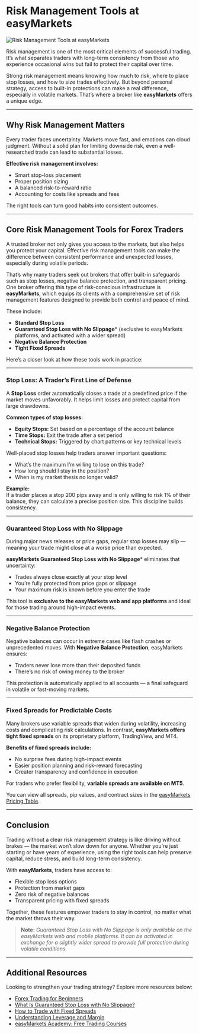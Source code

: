<!--meta
title: Risk Management Tools at easyMarkets
slug: risk-management-tools-at-easymarkets
canonical_url:  https://www.easymarkets.com/risk-management-tools
date: 2025-10-08
keywords: [risk management, forex trading, stop loss, easyMarkets, guaranteed stop loss, fixed spreads, negative balance protection]
primary-keyword: risk management tools
meta_description: Discover the best risk management tools for traders, including stop losses, guaranteed protection, and fixed spreads from easyMarkets.
og_image: https://github.com/user-attachments/assets/f52e8de4-5cd3-4766-bda0-360406a8fb6b
images: [https://github.com/user-attachments/assets/f52e8de4-5cd3-4766-bda0-360406a8fb6b]
twitter_card: easyMarkets
-->

# Risk Management Tools at easyMarkets

![Risk Management Tools at easyMarkets](https://github.com/user-attachments/assets/f52e8de4-5cd3-4766-bda0-360406a8fb6b)


Risk management is one of the most critical elements of successful trading. It’s what separates traders with long-term consistency from those who experience occasional wins but fail to protect their capital over time.

Strong risk management means knowing how much to risk, where to place stop losses, and how to size trades effectively. But beyond personal strategy, access to built-in protections can make a real difference, especially in volatile markets. That’s where a broker like **easyMarkets** offers a unique edge.

---

## Why Risk Management Matters

Every trader faces uncertainty. Markets move fast, and emotions can cloud judgment. Without a solid plan for limiting downside risk, even a well-researched trade can lead to substantial losses.

**Effective risk management involves:**

- Smart stop-loss placement  
- Proper position sizing  
- A balanced risk-to-reward ratio  
- Accounting for costs like spreads and fees  

The right tools can turn good habits into consistent outcomes.

---

## Core Risk Management Tools for Forex Traders

A trusted broker not only gives you access to the markets, but also helps you protect your capital. Effective risk management tools can make the difference between consistent performance and unexpected losses, especially during volatile periods.

That’s why many traders seek out brokers that offer built-in safeguards such as stop losses, negative balance protection, and transparent pricing. One broker offering this type of risk-conscious infrastructure is **easyMarkets**, which equips its clients with a comprehensive set of risk management features designed to provide both control and peace of mind.

These include:

- **Standard Stop Loss**  
- **Guaranteed Stop Loss with No Slippage*** (exclusive to easyMarkets platforms, and activated with a wider spread)  
- **Negative Balance Protection**  
- **Tight Fixed Spreads**

Here’s a closer look at how these tools work in practice:

---

### Stop Loss: A Trader’s First Line of Defense

A **Stop Loss** order automatically closes a trade at a predefined price if the market moves unfavorably. It helps limit losses and protect capital from large drawdowns.

**Common types of stop losses:**

- **Equity Stops:** Set based on a percentage of the account balance  
- **Time Stops:** Exit the trade after a set period  
- **Technical Stops:** Triggered by chart patterns or key technical levels  

Well-placed stop losses help traders answer important questions:

- What’s the maximum I’m willing to lose on this trade?  
- How long should I stay in the position?  
- When is my market thesis no longer valid?  

**Example:**  
If a trader places a stop 200 pips away and is only willing to risk 1% of their balance, they can calculate a precise position size. This discipline builds consistency.

---

### Guaranteed Stop Loss with No Slippage

During major news releases or price gaps, regular stop losses may slip — meaning your trade might close at a worse price than expected.

**easyMarkets Guaranteed Stop Loss with No Slippage*** eliminates that uncertainty:

- Trades always close exactly at your stop level  
- You’re fully protected from price gaps or slippage  
- Your maximum risk is known before you enter the trade  

This tool is **exclusive to the easyMarkets web and app platforms** and ideal for those trading around high-impact events.

---

### Negative Balance Protection

Negative balances can occur in extreme cases like flash crashes or unprecedented moves. With **Negative Balance Protection**, easyMarkets ensures:

- Traders never lose more than their deposited funds  
- There’s no risk of owing money to the broker  

This protection is automatically applied to all accounts — a final safeguard in volatile or fast-moving markets.

---

### Fixed Spreads for Predictable Costs

Many brokers use variable spreads that widen during volatility, increasing costs and complicating risk calculations. In contrast, **easyMarkets offers tight fixed spreads** on its proprietary platform, TradingView, and MT4.

**Benefits of fixed spreads include:**

- No surprise fees during high-impact events  
- Easier position planning and risk-reward forecasting  
- Greater transparency and confidence in execution  

For traders who prefer flexibility, **variable spreads are available on MT5**.

You can view all spreads, pip values, and contract sizes in the [easyMarkets Pricing Table](https://www.easymarkets.com/en/trading/spreads-and-margins/).

---

## Conclusion

Trading without a clear risk management strategy is like driving without brakes — the market won’t slow down for anyone. Whether you're just starting or have years of experience, using the right tools can help preserve capital, reduce stress, and build long-term consistency.

With **easyMarkets**, traders have access to:

- Flexible stop loss options  
- Protection from market gaps  
- Zero risk of negative balances  
- Transparent pricing with fixed spreads  

Together, these features empower traders to stay in control, no matter what the market throws their way.

> **Note:** *Guaranteed Stop Loss with No Slippage is only available on the easyMarkets web and mobile platforms. It can be activated in exchange for a slightly wider spread to provide full protection during volatile conditions.*

---

## Additional Resources

Looking to strengthen your trading strategy? Explore more resources below:

- [Forex Trading for Beginners](https://github.com/JohnnyMTP/easyMarkets/blob/main/Forex%20Trading%20For%20Beginners.md)  
- [What Is Guaranteed Stop Loss with No Slippage?](https://www.easymarkets.com/risk-tools/guaranteed-stop-loss)  
- [How to Trade with Fixed Spreads](https://www.easymarkets.com/platform/fixed-spreads)  
- [Understanding Leverage and Margin](https://www.easymarkets.com/learn-forex/leverage)  
- [easyMarkets Academy: Free Trading Courses](https://www.easymarkets.com/academy)

